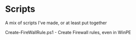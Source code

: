 # Scripts
A mix of scripts I've made, or at least put together


Create-FireWallRule.ps1 - Create Firewall rules, even in WinPE
